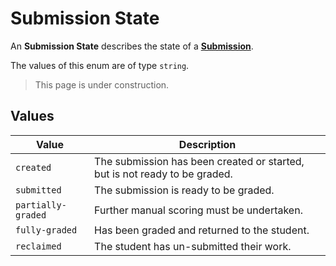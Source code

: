 # Submission State
An **Submission State** describes the state of a
**[Submission](../submission)**.

The values of this enum are of type `string`.

> This page is under construction.

## Values
| Value | Description |
| ----- | ----------- |
| `created` | The submission has been created or started, but is not ready to be graded. |
| `submitted` | The submission is ready to be graded. |
| `partially-graded` | Further manual scoring must be undertaken. |
| `fully-graded` | Has been graded and returned to the student. |
| `reclaimed` | The student has un-submitted their work. |
